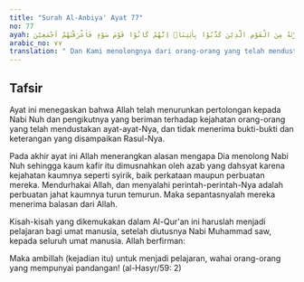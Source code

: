 ```yaml
---
title: "Surah Al-Anbiya' Ayat 77"
no: 77
ayah: وَنَصَرْنٰهُ مِنَ الْقَوْمِ الَّذِيْنَ كَذَّبُوْا بِاٰيٰتِنَاۗ اِنَّهُمْ كَانُوْا قَوْمَ سَوْءٍ فَاَغْرَقْنٰهُمْ اَجْمَعِيْنَ 
arabic_no: ٧٧
translation: " Dan Kami menolongnya dari orang-orang yang telah mendustakan ayat-ayat Kami. Sesungguhnya mereka adalah orang-orang yang jahat, maka Kami tenggelamkan mereka semuanya."
---
```


## Tafsir

Ayat ini menegaskan bahwa Allah telah menurunkan pertolongan kepada Nabi Nuh dan pengikutnya yang beriman terhadap kejahatan orang-orang yang telah mendustakan ayat-ayat-Nya, dan tidak menerima bukti-bukti dan keterangan yang disampaikan Rasul-Nya.

Pada akhir ayat ini Allah menerangkan alasan mengapa Dia menolong Nabi Nuh sehingga kaum kafir itu dimusnahkan oleh azab yang dahsyat karena kejahatan kaumnya seperti syirik, baik perkataan maupun perbuatan mereka. Mendurhakai Allah, dan menyalahi perintah-perintah-Nya adalah perbuatan jahat kaumnya turun temurun. Maka sepantasnyalah mereka menerima balasan dari Allah.

Kisah-kisah yang dikemukakan dalam Al-Qur'an ini haruslah menjadi pelajaran bagi umat manusia, setelah diutusnya Nabi Muhammad saw, kepada seluruh umat manusia. Allah berfirman:

Maka ambillah (kejadian itu) untuk menjadi pelajaran, wahai orang-orang yang mempunyai pandangan! (al-Hasyr/59: 2)
